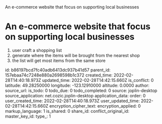 An e-commerce website that focus on supporting local businesses

# An e-commerce website that focus on supporting local businesses
1. user craft a shopping list
2. generate where the items will be brought from the nearest shop
3. the list will get most items from the same store

id: b86197bcd7fc40adb6413dc937b41d57
parent_id: 157ebaa74c7248e880a2698598b1c372
created_time: 2022-02-28T14:40:18.973Z
updated_time: 2022-02-28T14:42:15.660Z
is_conflict: 0
latitude: 49.28250000
longitude: -123.12910000
altitude: 0.0000
author: 
source_url: 
is_todo: 0
todo_due: 0
todo_completed: 0
source: joplin-desktop
source_application: net.cozic.joplin-desktop
application_data: 
order: 0
user_created_time: 2022-02-28T14:40:18.973Z
user_updated_time: 2022-02-28T14:42:15.660Z
encryption_cipher_text: 
encryption_applied: 0
markup_language: 1
is_shared: 0
share_id: 
conflict_original_id: 
master_key_id: 
type_: 1
